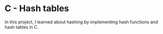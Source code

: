 # C - Hash tables

In this project, I learned about hashing by implementing hash functions and hash tables in C.
